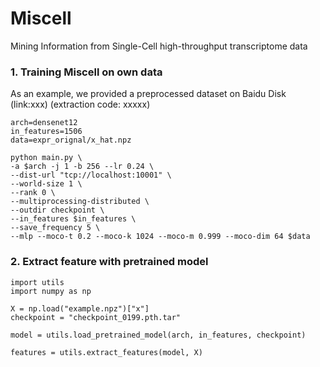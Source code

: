 # Miscell
Mining Information from Single-Cell high-throughput transcriptome data


### 1. Training Miscell on own data
As an example, we provided a preprocessed dataset on Baidu Disk (link:xxx) (extraction code: xxxxx)
```{bash}
arch=densenet12
in_features=1506
data=expr_orignal/x_hat.npz

python main.py \
-a $arch -j 1 -b 256 --lr 0.24 \
--dist-url "tcp://localhost:10001" \
--world-size 1 \
--rank 0 \
--multiprocessing-distributed \
--outdir checkpoint \
--in_features $in_features \
--save_frequency 5 \
--mlp --moco-t 0.2 --moco-k 1024 --moco-m 0.999 --moco-dim 64 $data

```


### 2. Extract feature with pretrained model
```{python, eval=False}
import utils
import numpy as np

X = np.load("example.npz")["x"]
checkpoint = "checkpoint_0199.pth.tar"

model = utils.load_pretrained_model(arch, in_features, checkpoint)

features = utils.extract_features(model, X)

```

